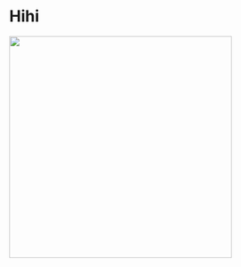 # Hihi

<img src="https://github-readme-stats.vercel.app/api?username=YOUR_USERNAME&show_icons=true&theme=ADD_THEME_HERE" width="400">
